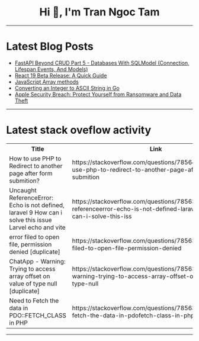 <h1 align="center">Hi 👋, I'm Tran Ngoc Tam</h1>

---

# Latest Blog Posts 
<!-- BLOG-POST-LIST:START -->
- [FastAPI Beyond CRUD Part 5 - Databases With SQLModel &lpar;Connection, Lifespan Events, And Models&rpar;](https://dev.to/jod35/fastapi-beyond-crud-part-5-databases-with-sqlmodel-connection-lifespan-events-and-models-db2)
- [React 19 Beta Release: A Quick Guide](https://dev.to/zacharylee/react-19-beta-release-a-quick-guide-3j32)
- [JavaScript Array methods](https://dev.to/instanceofgod/javascript-array-methods-26n)
- [Converting an Integer to ASCII String in Go](https://dev.to/zone01kisumu/converting-an-integer-to-ascii-string-in-go-3269)
- [Apple Security Breach: Protect Yourself from Ransomware and Data Theft](https://dev.to/goktugerol/apple-security-breach-protect-yourself-from-ransomware-and-data-theft-1dg9)
<!-- BLOG-POST-LIST:END -->

---

# Latest stack oveflow activity
<table>
  <tr><th>Title</th><th>Link</th></tr>
  <!-- STACKOVERFLOW:START --><tr><td>How to use PHP to Redirect to another page after form submition?</td><td>https://stackoverflow.com/questions/78564126/how-to-use-php-to-redirect-to-another-page-after-form-submition</td></tr><tr><td>Uncaught ReferenceError: Echo is not defined, laravel 9 How can i solve this issue Larvel echo and vite</td><td>https://stackoverflow.com/questions/78563872/uncaught-referenceerror-echo-is-not-defined-laravel-9-how-can-i-solve-this-iss</td></tr><tr><td>error filed to open file, permission denied [duplicate]</td><td>https://stackoverflow.com/questions/78563855/error-filed-to-open-file-permission-denied</td></tr><tr><td>ChatApp - Warning: Trying to access array offset on value of type null [duplicate]</td><td>https://stackoverflow.com/questions/78563836/chatapp-warning-trying-to-access-array-offset-on-value-of-type-null</td></tr><tr><td>Need to Fetch the data in PDO::FETCH_CLASS in PHP</td><td>https://stackoverflow.com/questions/78563772/need-to-fetch-the-data-in-pdofetch-class-in-php</td></tr><!-- STACKOVERFLOW:END -->
</table>

---


